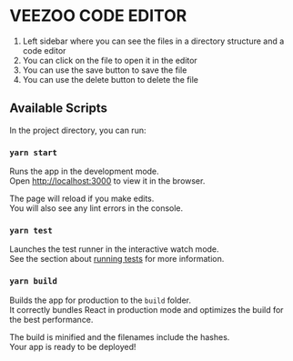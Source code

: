 # VEEZOO CODE EDITOR

<ol>
  <li>Left sidebar where you can see the files in a directory structure and a code editor</li>
  <li>You can click on the file to open it in the editor</li>
  <li>You can use the save button to save the file</li>
  <li>You can use the delete button to delete the file</li>
</ol>

## Available Scripts

In the project directory, you can run:

### `yarn start`

Runs the app in the development mode.<br />
Open [http://localhost:3000](http://localhost:3000) to view it in the browser.

The page will reload if you make edits.<br />
You will also see any lint errors in the console.

### `yarn test`

Launches the test runner in the interactive watch mode.<br />
See the section about [running tests](https://facebook.github.io/create-react-app/docs/running-tests) for more information.

### `yarn build`

Builds the app for production to the `build` folder.<br />
It correctly bundles React in production mode and optimizes the build for the best performance.

The build is minified and the filenames include the hashes.<br />
Your app is ready to be deployed!
